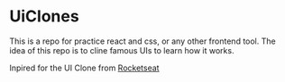 # UiClones
This is a repo for practice react and css, or any other frontend tool. The idea of this repo is to cline famous UIs
to learn how it works. 

Inpired for the UI Clone from [Rocketseat](https://www.youtube.com/rocketseat)
